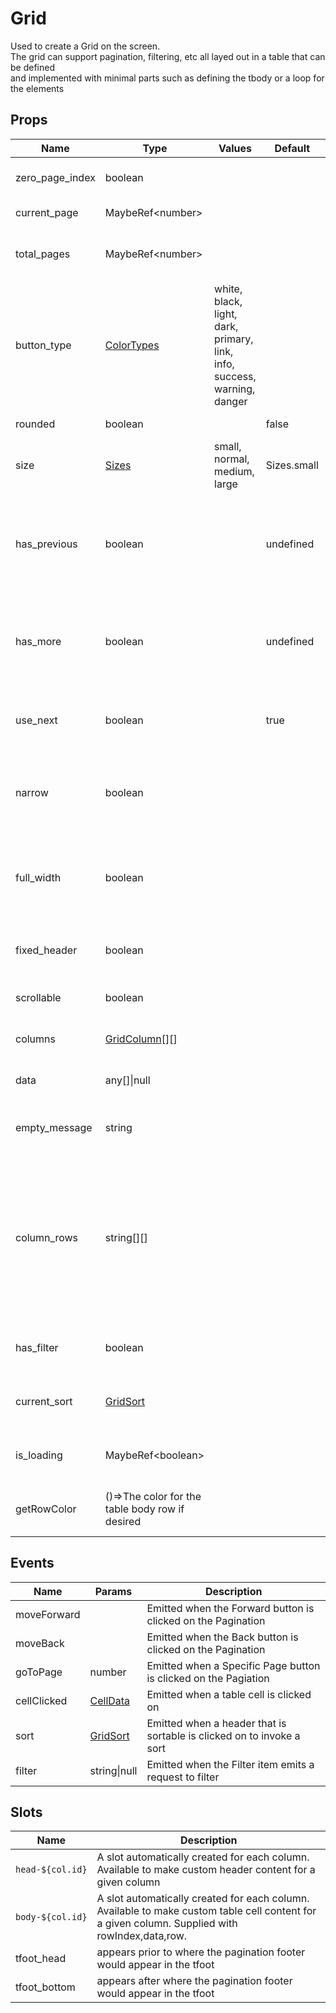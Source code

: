 # Grid

Used to create a Grid on the screen.\
The grid can support pagination, filtering, etc all layed out in a table that can be defined\
and implemented with minimal parts such as defining the tbody or a loop for the elements
## Props

| Name    | Type | Values | Default | Description |
| -------- | ------- | -------- | ------- | ------- |
| zero_page_index | boolean ||  | Set to true if the first page is 0|
| current_page | MaybeRef\<number\> ||  | The current page number|
| total_pages | MaybeRef\<number\> ||  | The total number of pages available|
| button_type | [ColorTypes](../enums.md#ColorTypes) |white, black, light, dark, primary, link, info, success, warning, danger|  | Set the color of the buttons|
| rounded | boolean || false | Use rounded buttons|
| size | [Sizes](../enums.md#Sizes) |small, normal, medium, large| Sizes.small | The size of the pagination buttons|
| has_previous | boolean || undefined | Indicates if there are previous items in the paging so Previous/Older should be enabled|
| has_more | boolean || undefined | Indicates if there are more items in the paging so Next/Newer should be enabled|
| use_next | boolean || true | Indicates if it should use Next/Previous instead of Newer/Older|
| narrow | boolean ||  | Indicates if the table should be made narrow (minimal padding)|
| full_width | boolean ||  | Indicates if the width of the table should be the max allowed and not based on the content|
| fixed_header | boolean ||  | Indicates if the table header should be fixed|
| scrollable | boolean ||  | Indicates of the table is scrollable|
| columns | [GridColumn](../types.md#GridColumn)\[\]\[\] ||  | The columns to define the grid with|
| data | any\[\]\|null ||  | The data belonging to the grid|
| empty_message | string ||  | A custom empty data message if desired|
| column_rows | string\[\]\[\] ||  | Allows modifying how the columns are layed out within the grid by supplying the column ids.<br/>Otherwise it simply goes in the order defined, left to right.|
| has_filter | boolean ||  | Indicates if a Filter should be placed in the header|
| current_sort | [GridSort](../types.md#GridSort) ||  | Defines how the data is currently sorted|
| is_loading | MaybeRef\<boolean\> ||  | Defines if the data is currently loading|
| getRowColor | ()=>The color for the table body row if desired ||  | Called to get a color for a given table body row|
## Events

| Name    | Params | Description |
| ------- | ------- | ------- |
| moveForward||Emitted when the Forward button is clicked on the Pagination|
| moveBack||Emitted when the Back button is clicked on the Pagination|
| goToPage|number|Emitted when a Specific Page button is clicked on the Pagiation|
| cellClicked|[CellData](../types.md#CellData)|Emitted when a table cell is clicked on|
| sort|[GridSort](../types.md#GridSort)|Emitted when a header that is sortable is clicked on to invoke a sort|
| filter|string\|null|Emitted when the Filter item emits a request to filter|
## Slots

| Name    | Description |
| ------- | ------- |
| `head-${col.id}`|A slot automatically created for each column.  Available to make custom header content for a given column|
| `body-${col.id}`|A slot automatically created for each column.  Available to make custom table cell content for a given column.  Supplied with rowIndex,data,row.|
| tfoot_head|appears prior to where the pagination footer would appear in the tfoot|
| tfoot_bottom|appears after where the pagination footer would appear in the tfoot|
